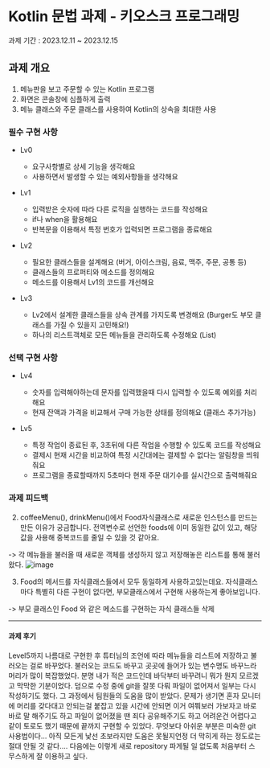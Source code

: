 # Kotlin 문법 과제 - 키오스크 프로그래밍

과제 기간 : 2023.12.11 ~ 2023.12.15

## 과제 개요

1. 메뉴판을 보고 주문할 수 있는 Kotlin 프로그램
2. 화면은 콘솔창에 심플하게 출력
3. 메뉴 클래스와 주문 클래스를 사용하여 Kotlin의 상속을 최대한 사용

### 필수 구현 사항

- Lv0
    - 요구사항별로 상세 기능을 생각해요
    - 사용하면서 발생할 수 있는 예외사항들을 생각해요
 
- Lv1
    - 입력받은 숫자에 따라 다른 로직을 실행하는 코드를 작성해요
    - if나 when을 활용해요
    - 반복문을 이용해서 특정 번호가 입력되면 프로그램을 종료해요
 
- Lv2
    - 필요한 클래스들을 설계해요 (버거, 아이스크림, 음료, 맥주, 주문, 공통 등)
    - 클래스들의 프로퍼티와 메소드를 정의해요
    - 메소드를 이용해서 Lv1의 코드를 개선해요
 
- Lv3
    - Lv2에서 설계한 클래스들을 상속 관계를 가지도록 변경해요 (Burger도 부모 클래스를 가질 수 있을지 고민해요!)
    - 하나의 리스트객체로 모든 메뉴들을 관리하도록 수정해요 (List)
 
### 선택 구현 사항

- Lv4
    - 숫자를 입력해야하는데 문자를 입력했을때 다시 입력할 수 있도록 예외를 처리해요
    - 현재 잔액과 가격을 비교해서 구매 가능한 상태를 정의해요 (클래스 추가가능)
 
- Lv5
    - 특정 작업이 종료된 후, 3초뒤에 다른 작업을 수행할 수 있도록 코드를 작성해요
    - 결제시 현재 시간을 비교하여 특정 시간대에는 결제할 수 없다는 알림창을 띄워줘요
    - 프로그램을 종료할때까지 5초마다 현재 주문 대기수를 실시간으로 출력해줘요
 
### 과제 피드백
2. coffeeMenu(), drinkMenu()에서 Food자식클래스로 새로운 인스턴스를 만드는 만든 이유가 궁금합니다. 전역변수로 선언한 foods에 이미 동일한 값이 있고, 해당 값을 사용해 중복코드를 줄일 수 있을 것 같아요.
 
  -> 각 메뉴들을 불러올 때 새로운 객체를 생성하지 않고 저장해놓은 리스트를 통해 불러왔다.
![image](https://github.com/Re-eun/SpartaKiosk/assets/149674839/e60b33f2-fee4-4d1c-b451-6d7a3be3fd8c)

3. Food의 메서드를 자식클래스들에서 모두 동일하게 사용하고있는데요. 자식클래스마다 특별히 다른 구현이 없다면, 부모클래스에서 구현해 사용하는게 좋아보입니다.
  
  -> 부모 클래스인 Food 와 같은 메소드를 구현하는 자식 클래스들 삭제

---
#### 과제 후기
Level5까지 나름대로 구현한 후 튜터님의 조언에 따라 메뉴들을 리스트에 저장하고 불러오는 걸로 바꾸었다.
불러오는 코드도 바꾸고 곳곳에 들어가 있는 변수명도 바꾸느라 머리가 많이 복잡했었다.
분명 내가 적은 코드인데 바닥부터 바꾸려니 뭐가 뭔지 모르겠고 막막한 기분이었다.
덤으로 수정 중에 git을 잘못 다뤄 파일이 없어져서 일부는 다시 작성하기도 했다.
그 과정에서 팀원들의 도움을 많이 받았다.
문제가 생기면 혼자 모니터에 머리를 갖다대고 안되는걸 붙잡고 있을 시간에 안되면 이거 여쭤보러 가보자고 바로바로 말 해주기도 하고
파일이 없어졌을 땐 죄다 공유해주기도 하고
어려운건 어렵다고 같이 토로도 했기 때문에 끝까지 구현할 수 있었다.
무엇보다 아쉬운 부분은 미숙한 git 사용법이다...
아직 모든게 낯선 초보라지만 도움은 못될지언정 더 막히게 하는 정도로는 절대 안될 것 같다....
다음에는 이렇게 새로 repository 파게될 일 없도록 처음부터 스무스하게 잘 이용하고 싶다.




